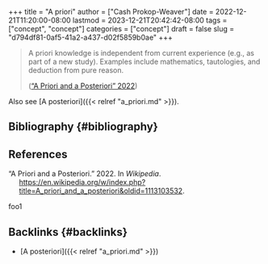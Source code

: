 +++
title = "A priori"
author = ["Cash Prokop-Weaver"]
date = 2022-12-21T11:20:00-08:00
lastmod = 2023-12-21T20:42:42-08:00
tags = ["concept", "concept"]
categories = ["concept"]
draft = false
slug = "d794df81-0af5-41a2-a437-d02f5859b0ae"
+++

> A priori knowledge is independent from current experience (e.g., as part of a new study). Examples include mathematics, tautologies, and deduction from pure reason.
>
> (<a href="#citeproc_bib_item_1">“A Priori and a Posteriori” 2022</a>)

Also see [A posteriori]({{< relref "a_priori.md" >}}).


## Bibliography {#bibliography}

## References

<style>.csl-entry{text-indent: -1.5em; margin-left: 1.5em;}</style><div class="csl-bib-body">
  <div class="csl-entry"><a id="citeproc_bib_item_1"></a>“A Priori and a Posteriori.” 2022. In <i>Wikipedia</i>. <a href="https://en.wikipedia.org/w/index.php?title=A_priori_and_a_posteriori&oldid=1113103532">https://en.wikipedia.org/w/index.php?title=A_priori_and_a_posteriori&#38;oldid=1113103532</a>.</div>
</div>

foo1


## Backlinks {#backlinks}

-   [A posteriori]({{< relref "a_priori.md" >}})

